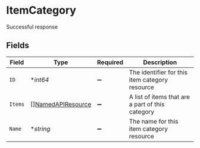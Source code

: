 # ItemCategory

Successful response


## Fields

| Field                                                         | Type                                                          | Required                                                      | Description                                                   |
| ------------------------------------------------------------- | ------------------------------------------------------------- | ------------------------------------------------------------- | ------------------------------------------------------------- |
| `ID`                                                          | **int64*                                                      | :heavy_minus_sign:                                            | The identifier for this item category resource                |
| `Items`                                                       | [][NamedAPIResource](../../models/shared/namedapiresource.md) | :heavy_minus_sign:                                            | A list of items that are a part of this category              |
| `Name`                                                        | **string*                                                     | :heavy_minus_sign:                                            | The name for this item category resource                      |